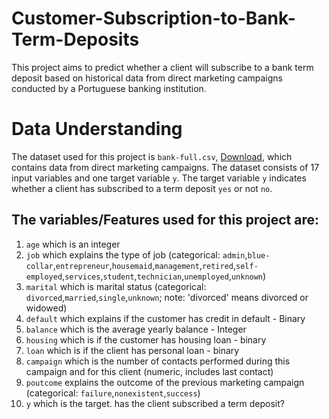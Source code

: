 # Customer-Subscription-to-Bank-Term-Deposits
This project aims to predict whether a client will subscribe to a bank term deposit based on historical data from direct marketing campaigns conducted by a Portuguese banking institution. 

# Data Understanding
The dataset used for this project is `bank-full.csv`, [Download](https://archive.ics.uci.edu/dataset/222/bank+marketing), which contains data from direct marketing campaigns. The dataset consists of 17 input variables and one target variable `y`. The target variable `y` indicates whether a client has subscribed to a term deposit `yes` or not `no`.

## The variables/Features used for this project are:

1. `age` which is an integer
2. `job` which explains the type of job (categorical: `admin`,`blue-collar`,`entrepreneur`,`housemaid`,`management`,`retired`,`self-employed`,`services`,`student`,`technician`,`unemployed`,`unknown`)
3. `marital` which is marital status (categorical: `divorced`,`married`,`single`,`unknown`; note: 'divorced' means divorced or widowed)
4. `default` which explains if the customer has credit in default - Binary
5. `balance` which is the average yearly balance - Integer
6. `housing` which is if the customer has housing loan - binary
7. `loan` which is if the client has personal loan - binary
8. `campaign` which is the number of contacts performed during this campaign and for this client (numeric, includes last contact)
9. `poutcome` explains the outcome of the previous marketing campaign (categorical: `failure`,`nonexistent`,`success`)
10. `y` which is the target. has the client subscribed a term deposit?